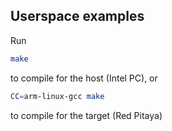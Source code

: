 ## Userspace examples

Run
```bash
make
```
to compile for the host (Intel PC), or
```bash
CC=arm-linux-gcc make
```
to compile for the target (Red Pitaya)
